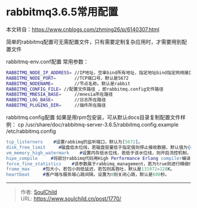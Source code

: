 # rabbitmq3.6.5常用配置

<!--more-->
本文转自：https://www.cnblogs.com/zhming26/p/6140307.html

简单的rabbitmq配置可无需配置文件，只有需要定制复杂应用时，才需要用到配置文件

rabbitmq-env.conf配置
常用参数：
```bash
RABBITMQ_NODE_IP_ADDRESS= //IP地址，空串bind所有地址，指定地址bind指定网络接口
RABBITMQ_NODE_PORT=       //TCP端口号，默认是5672
RABBITMQ_NODENAME=        //节点名称。默认是rabbit
RABBITMQ_CONFIG_FILE= //配置文件路径 ，即rabbitmq.config文件路径
RABBITMQ_MNESIA_BASE=     //mnesia所在路径
RABBITMQ_LOG_BASE=        //日志所在路径
RABBITMQ_PLUGINS_DIR=     //插件所在路径
```

rabbitmq.config配置
如果是用rpm包安装，可从默认docs目录复制配置文件样例：
cp /usr/share/doc/rabbitmq-server-3.6.5/rabbitmq.config.example /etc/rabbitmq.config

```erlang
tcp_listerners    #设置rabbimq的监听端口，默认为[5672]。
disk_free_limit     #磁盘低水位线，若磁盘容量低于指定值则停止接收数据，默认值为{mem_relative, 1.0},即与内存相关联1：1，也可定制为多少byte.
vm_memory_high_watermark    #设置内存低水位线，若低于该水位线，则开启流控机制，默认值是0.4，即内存总量的40%。
hipe_compile     #将部分rabbimq代码用High Performance Erlang compiler编译，可提升性能，该参数是实验性，若出现erlang vm segfaults，应关掉。
force_fine_statistics    #该参数属于rabbimq_management，若为true则进行精细化的统计，但会影响性能。
frame_max     #包大小，若包小则低延迟，若包则高吞吐，默认是131072=128K。
heartbeat     #客户端与服务端心跳间隔，设置为0则关闭心跳，默认是600秒。
```


---

> 作者: [SoulChild](https://www.soulchild.cn)  
> URL: https://www.soulchild.cn/post/1770/  

